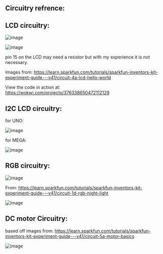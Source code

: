 
## Circuitry refrence:


## LCD circuitry:


![image](https://user-images.githubusercontent.com/120524043/230995807-3cc91eb4-2e80-49ba-9183-5a58fe1ee0da.png)

![image](https://user-images.githubusercontent.com/120524043/230995907-dd16ad8f-0594-4d0a-aae2-2b18517b2ccb.png)

pin 15 on the LCD may need a resistor but with my experience it is not necessary.

Images from: https://learn.sparkfun.com/tutorials/sparkfun-inventors-kit-experiment-guide---v41/circuit-4a-lcd-hello-world

View the code in action at: https://wokwi.com/projects/376338650472112129

## I2C LCD circuitry:

for UNO:


![image](https://user-images.githubusercontent.com/120524043/235036844-33bece80-c2f3-4c22-a6df-27b0ecc07107.png)


for MEGA:

![image](https://user-images.githubusercontent.com/120524043/235036906-5087e62e-3ade-42e0-b321-19977132f050.png)

## RGB circuitry:

![image](https://user-images.githubusercontent.com/120524043/231278342-cc2b0c98-e843-4fbf-84f3-33af694f54f3.png)

From: https://learn.sparkfun.com/tutorials/sparkfun-inventors-kit-experiment-guide---v41/circuit-1d-rgb-night-light

![image](https://user-images.githubusercontent.com/120524043/231278475-3cb5945b-d7df-4a3f-809f-d8b174426a2b.png)

## DC motor Circuitry:

based off images from: https://learn.sparkfun.com/tutorials/sparkfun-inventors-kit-experiment-guide---v41/circuit-5a-motor-basics

![image](https://user-images.githubusercontent.com/120524043/235282204-486341ab-5d40-4821-9ad6-ee9cf362ed46.png)

